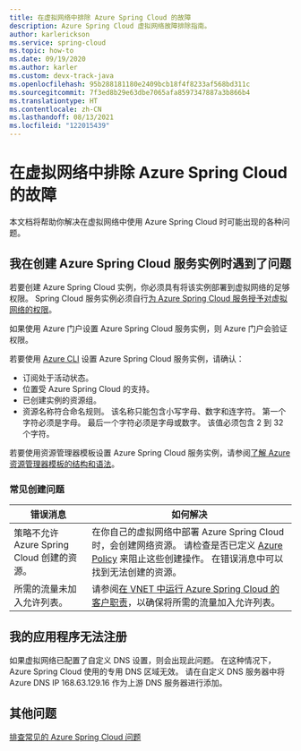 ```yaml
---
title: 在虚拟网络中排除 Azure Spring Cloud 的故障
description: Azure Spring Cloud 虚拟网络故障排除指南。
author: karlerickson
ms.service: spring-cloud
ms.topic: how-to
ms.date: 09/19/2020
ms.author: karler
ms.custom: devx-track-java
ms.openlocfilehash: 95b288181180e2409bcb18f4f8233af568bd311c
ms.sourcegitcommit: 7f3ed8b29e63dbe7065afa8597347887a3b866b4
ms.translationtype: HT
ms.contentlocale: zh-CN
ms.lasthandoff: 08/13/2021
ms.locfileid: "122015439"
---
```

# <a name="troubleshooting-azure-spring-cloud-in-virtual-networks"></a>在虚拟网络中排除 Azure Spring Cloud 的故障

本文档将帮助你解决在虚拟网络中使用 Azure Spring Cloud 时可能出现的各种问题。

## <a name="i-encountered-a-problem-with-creating-an-azure-spring-cloud-service-instance"></a>我在创建 Azure Spring Cloud 服务实例时遇到了问题

若要创建 Azure Spring Cloud 实例，你必须具有将该实例部署到虚拟网络的足够权限。  Spring Cloud 服务实例必须自行[为 Azure Spring Cloud 服务授予对虚拟网络的权限](./how-to-deploy-in-azure-virtual-network.md#grant-service-permission-to-the-virtual-network)。

如果使用 Azure 门户设置 Azure Spring Cloud 服务实例，则 Azure 门户会验证权限。

若要使用 [Azure CLI](/cli/azure/get-started-with-azure-cli) 设置 Azure Spring Cloud 服务实例，请确认：

- 订阅处于活动状态。
- 位置受 Azure Spring Cloud 的支持。
- 已创建实例的资源组。
- 资源名称符合命名规则。 该名称只能包含小写字母、数字和连字符。 第一个字符必须是字母。 最后一个字符必须是字母或数字。 该值必须包含 2 到 32 个字符。

若要使用资源管理器模板设置 Azure Spring Cloud 服务实例，请参阅[了解 Azure 资源管理器模板的结构和语法](../azure-resource-manager/templates/syntax.md)。

### <a name="common-creation-issues"></a>常见创建问题

| 错误消息 | 如何解决 |
|------|------|
| 策略不允许 Azure Spring Cloud 创建的资源。 | 在你自己的虚拟网络中部署 Azure Spring Cloud 时，会创建网络资源。 请检查是否已定义 [Azure Policy](../governance/policy/overview.md) 来阻止这些创建操作。 在错误消息中可以找到无法创建的资源。 |
| 所需的流量未加入允许列表。 | 请参阅[在 VNET 中运行 Azure Spring Cloud 的客户职责](./vnet-customer-responsibilities.md)，以确保将所需的流量加入允许列表。 |

## <a name="my-application-cant-be-registered"></a>我的应用程序无法注册

如果虚拟网络已配置了自定义 DNS 设置，则会出现此问题。 在这种情况下，Azure Spring Cloud 使用的专用 DNS 区域无效。 请在自定义 DNS 服务器中将 Azure DNS IP 168.63.129.16 作为上游 DNS 服务器进行添加。

## <a name="other-issues"></a>其他问题

[排查常见的 Azure Spring Cloud 问题](./troubleshoot.md)
